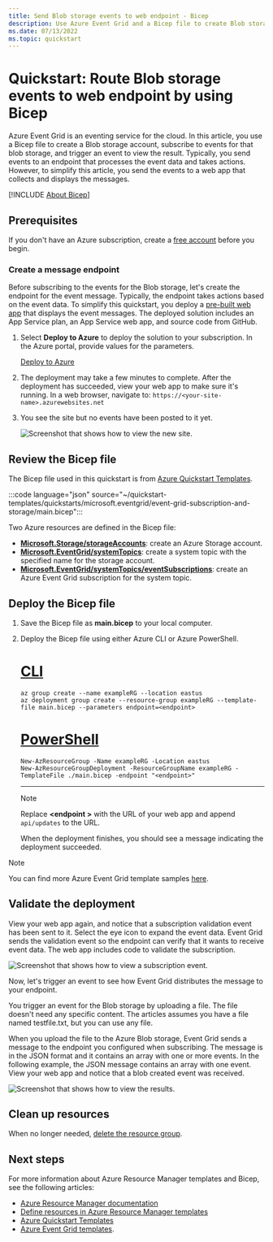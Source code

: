 ```yaml
---
title: Send Blob storage events to web endpoint - Bicep
description: Use Azure Event Grid and a Bicep file to create Blob storage account, subscribe to events, and send events to a Webhook.
ms.date: 07/13/2022
ms.topic: quickstart
---
```


# Quickstart: Route Blob storage events to web endpoint by using Bicep

Azure Event Grid is an eventing service for the cloud. In this article, you use a Bicep file to create a Blob storage account, subscribe to events for that blob storage, and trigger an event to view the result. Typically, you send events to an endpoint that processes the event data and takes actions. However, to simplify this article, you send the events to a web app that collects and displays the messages.

[!INCLUDE [About Bicep](../../includes/resource-manager-quickstart-bicep-introduction.md)]

## Prerequisites

If you don't have an Azure subscription, create a [free account](https://azure.microsoft.com/free/) before you begin.

### Create a message endpoint

Before subscribing to the events for the Blob storage, let's create the endpoint for the event message. Typically, the endpoint takes actions based on the event data. To simplify this quickstart, you deploy a [pre-built web app](https://github.com/Azure-Samples/azure-event-grid-viewer) that displays the event messages. The deployed solution includes an App Service plan, an App Service web app, and source code from GitHub.

1. Select **Deploy to Azure** to deploy the solution to your subscription. In the Azure portal, provide values for the parameters.

    [Deploy to Azure](https://portal.azure.com/#create/Microsoft.Template/uri/https%3A%2F%2Fraw.githubusercontent.com%2FAzure-Samples%2Fazure-event-grid-viewer%2Fmaster%2Fazuredeploy.json)
1. The deployment may take a few minutes to complete. After the deployment has succeeded, view your web app to make sure it's running. In a web browser, navigate to:
`https://<your-site-name>.azurewebsites.net`

1. You see the site but no events have been posted to it yet.

   ![Screenshot that shows how to view the new site.](./media/blob-event-quickstart-portal/view-site.png)

## Review the Bicep file

The Bicep file used in this quickstart is from [Azure Quickstart Templates](https://github.com/Azure/azure-quickstart-templates/tree/master/quickstarts/microsoft.eventgrid/event-grid-subscription-and-storage).

:::code language="json" source="~/quickstart-templates/quickstarts/microsoft.eventgrid/event-grid-subscription-and-storage/main.bicep":::

Two Azure resources are defined in the Bicep file:

* [**Microsoft.Storage/storageAccounts**](/azure/templates/microsoft.storage/storageaccounts): create an Azure Storage account.
* [**Microsoft.EventGrid/systemTopics**](/azure/templates/microsoft.eventgrid/systemtopics): create a system topic with the specified name for the storage account.
* [**Microsoft.EventGrid/systemTopics/eventSubscriptions**](/azure/templates/microsoft.eventgrid/systemtopics/eventsubscriptions): create an Azure Event Grid subscription for the system topic.

## Deploy the Bicep file

1. Save the Bicep file as **main.bicep** to your local computer.
1. Deploy the Bicep file using either Azure CLI or Azure PowerShell.

    # [CLI](#tab/CLI)

    ```azurecli
    az group create --name exampleRG --location eastus
    az deployment group create --resource-group exampleRG --template-file main.bicep --parameters endpoint=<endpoint>
    ```

    # [PowerShell](#tab/PowerShell)

    ```azurepowershell
    New-AzResourceGroup -Name exampleRG -Location eastus
    New-AzResourceGroupDeployment -ResourceGroupName exampleRG -TemplateFile ./main.bicep -endpoint "<endpoint>"
    ```

    ---

    > [!NOTE]
    > Replace **\<endpoint \>** with the URL of your web app and append `api/updates` to the URL.

    When the deployment finishes, you should see a message indicating the deployment succeeded.

> [!NOTE]
> You can find more Azure Event Grid template samples [here](https://azure.microsoft.com/resources/templates/?resourceType=Microsoft.Eventgrid&pageNumber=1&sort=Popular).

## Validate the deployment

View your web app again, and notice that a subscription validation event has been sent to it. Select the eye icon to expand the event data. Event Grid sends the validation event so the endpoint can verify that it wants to receive event data. The web app includes code to validate the subscription.

![Screenshot that shows how to view a subscription event.](./media/blob-event-quickstart-portal/view-subscription-event.png)

Now, let's trigger an event to see how Event Grid distributes the message to your endpoint.

You trigger an event for the Blob storage by uploading a file. The file doesn't need any specific content. The articles assumes you have a file named testfile.txt, but you can use any file.

When you upload the file to the Azure Blob storage, Event Grid sends a message to the endpoint you configured when subscribing. The message is in the JSON format and it contains an array with one or more events. In the following example, the JSON message contains an array with one event. View your web app and notice that a blob created event was received.

![Screenshot that shows how to view the results.](./media/blob-event-quickstart-portal/view-results.png)

## Clean up resources

When no longer needed, [delete the resource group](../azure-resource-manager/management/delete-resource-group.md?tabs=azure-portal#delete-resource-group
).

## Next steps

For more information about Azure Resource Manager templates and Bicep, see the following articles:

* [Azure Resource Manager documentation](../azure-resource-manager/index.yml)
* [Define resources in Azure Resource Manager templates](/azure/templates/)
* [Azure Quickstart Templates](https://azure.microsoft.com/resources/templates/)
* [Azure Event Grid templates](https://azure.microsoft.com/resources/templates/?resourceType=Microsoft.Eventgrid).
